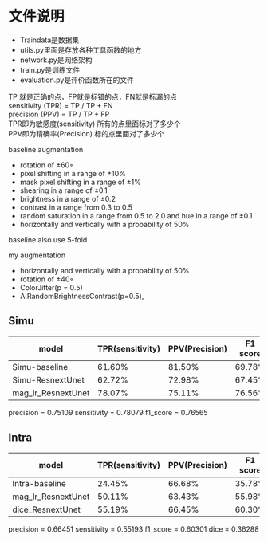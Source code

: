 # 文件说明
- Traindata是数据集
- utils.py里面是存放各种工具函数的地方
- network.py是网络架构 
- train.py是训练文件
- evaluation.py是评价函数所在的文件

TP 就是正确的点，FP就是标错的点，FN就是标漏的点  
sensitivity (TPR) = TP / TP + FN  
precision (PPV) = TP / TP + FP  
TPR即为敏感度(sensitivity) 所有的点里面标对了多少个  
PPV即为精确率(Precision) 标的点里面对了多少个  


baseline augmentation
- rotation of ±60◦
- pixel shifting in a range of ±10%
- mask pixel shifting in a range of ±1%
- shearing in a range of ±0.1
- brightness in a range of ±0.2
- contrast in a range from 0.3 to 0.5
- random saturation in a range from 0.5 to 2.0 and hue in a range of ±0.1
- horizontally and vertically with a probability of 50%

baseline also use 5-fold

my augmentation
- horizontally and vertically with a probability of 50%
- rotation of ±40◦
- ColorJitter(p = 0.5)
- A.RandomBrightnessContrast(p=0.5),


## Simu
|  model         |  TPR(sensitivity)  |  PPV(Precision)    | F1 score |
|  ----          | ----  | ----    |  ---- |
| Simu-baseline  | 61.60% |  81.50%  |  69.78% |
| Simu-ResnextUnet   |  62.72%     |   72.98%      |  67.45% |
| mag_lr_ResnextUnet |  78.07%     |   75.11%      | 76.56%  |

precision = 0.75109 sensitivity = 0.78079 f1_score = 0.76565

## Intra
|  model         |  TPR(sensitivity)  |  PPV(Precision)    | F1 score |
|  ----          | ----  | ----    | ---- |
| Intra-baseline | 24.45% |  66.68%  |   35.78%   |
| mag_lr_ResnextUnet  |    50.11%   |     63.43%    | 55.98%   |
| dice_ResnextUnet  |    55.19%   |     66.45%    | 60.30%   |

precision = 0.66451 sensitivity = 0.55193 f1_score = 0.60301 dice = 0.36288 
